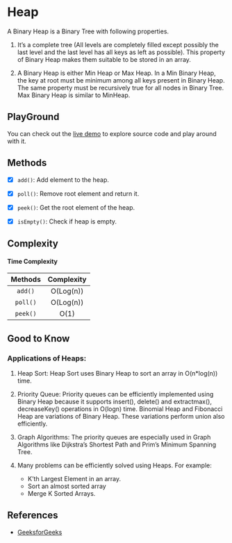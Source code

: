 # Heap

A Binary Heap is a Binary Tree with following properties.
1) It’s a complete tree (All levels are completely filled except possibly the last level and the last level has all keys as left as possible).
 This property of Binary Heap makes them suitable to be stored in an array.

2) A Binary Heap is either Min Heap or Max Heap. In a Min Binary Heap, the key at root must be minimum among all keys 
present in Binary Heap. The same property must be recursively true for all nodes in Binary Tree. Max Binary Heap is 
similar to MinHeap.

## PlayGround
You can check out the [live demo](https://repl.it/@IlkinHuseynoff/Data-Structure-Heap) to explore source code and play around with it. 


## Methods

- [x] `add()`: Add element to the heap.
- [x] `poll()`: Remove root element and return it.
- [x] `peek()`: Get the root element of the heap.
- [x] `isEmpty()`: Check if heap is empty.


## Complexity

#### Time Complexity

| Methods      | Complexity |  
| :----------: | :--------: |  
| `add()`      | O(Log(n))  |  
| `poll()`     | O(Log(n))  |  
| `peek()`     | O(1)       |  

## Good to Know

### Applications of Heaps:

1) Heap Sort: Heap Sort uses Binary Heap to sort an array in O(n*log(n)) time.

2) Priority Queue: Priority queues can be efficiently implemented using Binary Heap because it supports insert(), delete() and extractmax(), decreaseKey() operations in O(logn) time. Binomial Heap and Fibonacci Heap are variations of Binary Heap. These variations perform union also efficiently.

3) Graph Algorithms: The priority queues are especially used in Graph Algorithms like Dijkstra’s Shortest Path and Prim’s Minimum Spanning Tree.

4) Many problems can be efficiently solved using Heaps. For example:
    - K’th Largest Element in an array.
    - Sort an almost sorted array
    - Merge K Sorted Arrays.


## References
- [GeeksforGeeks](https://www.geeksforgeeks.org/binary-heap/)